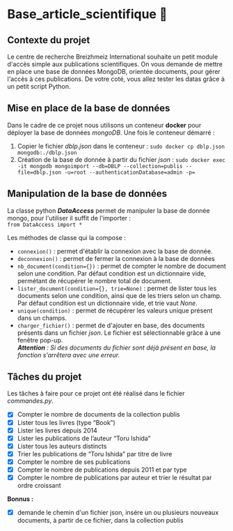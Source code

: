 # Base_article_scientifique 📖

## Contexte du projet

Le centre de recherche Breizhmeiz International souhaite un petit module d'accès simple aux publications scientifiques. On vous demande de mettre en place une base de données MongoDB, orientée documents, pour gérer l'accès à ces publications. De votre coté, vous allez tester les datas grâce à un petit script Python.

## Mise en place de la base de données

Dans le cadre de ce projet nous utilisons un conteneur **docker** pour déployer la base de données *mongoDB*.
Une fois le conteneur démarré :
1. Copier le fichier *dblp.json* dans le conteneur : ```sudo docker cp dblp.json mongodb:./dblp.json```  
2. Création de la base de donnée à partir du fichier *json* : `sudo docker exec -it mongodb mongoimport --db=DBLP --collection=publis --file=dblp.json -u=root --authenticationDatabase=admin -p=`

## Manipulation de la base de données

La classe python __*DataAccess*__ permet de manipuler la base de donnée mongo, pour l'utiliser il suffit de l'importer :   
`from DataAccess import *`

Les méthodes de classe qui la compose :
- `connexion()` : permet d'établir la connexion avec la base de donnée.
- `deconnexion()` : permet de fermer la connexion à la base de données
- `nb_document(condition={})` : permet de compter le nombre de document selon une condition. Par défaut condition est un dictionnaire vide, permétant de récupérer le nombre total de document.
- `lister_document(condition={}, trie=None)` : permet de lister tous les documents selon une condition, ainsi que de les triers selon un champ. Par défaut condition est un dictionnaire vide, et trie vaut *None*.
- `unique(condition)` : permet de récupérer les valeurs unique présent dans un champs.
- `charger_fichier()` : permet de d'ajouter en base, des documents présents dans un fichier *json*. Le fichier est sélectionnable grâce à une fenêtre pop-up.  
__*Attention*__ *: Si des documents du fichier sont déjà présent en base, la fonction s'arrêtera avec une erreur.*

## Tâches du projet

Les tâches à faire pour ce projet ont été réalisé dans le fichier *commandes.py*.

- [x] Compter le nombre de documents de la collection publis
- [x] Lister tous les livres (type “Book”)
- [x] Lister les livres depuis 2014
- [x] Lister les publications de l’auteur “Toru Ishida”
- [x] Lister tous les auteurs distincts
- [x] Trier les publications de “Toru Ishida” par titre de livre
- [x] Compter le nombre de ses publications
- [x] Compter le nombre de publications depuis 2011 et par type
- [x] Compter le nombre de publications par auteur et trier le résultat par ordre croissant  
  
**Bonnus :** 
- [x] demande le chemin d'un fichier json, insére un ou plusieurs nouveaux documents, à partir de ce fichier, dans la collection publis
